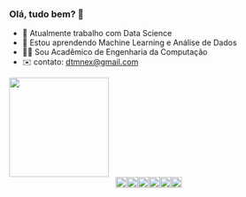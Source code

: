 ### Olá, tudo bem? 👋


- 🔭 Atualmente trabalho com Data Science
- 🌱 Estou aprendendo Machine Learning e Análise de Dados
- 👨‍💻 Sou Acadêmico de Engenharia da Computação
- ✉️ contato: dtmnex@gmail.com

<div style="display: flex; flex-direction: column;">
  <a href="https://github.com/RiverCarnival">
    <img height="180em" src="https://github-readme-stats.vercel.app/api/top-langs/?username=RiverCarnival&layout=compact&langs_count=7&theme=dark&exclude_repo=Flappy-Clone"/>
  </a>
  <div style="display: flex; flex-direction: row; justify-content: center;">
    <img height="20" src="https://img.shields.io/badge/Jupyter%20Notebook-F37626.svg?&style=for-the-badge&logo=Jupyter&logoColor=white" alt="Jupyter Notebook"/>
    <img height="20" src="https://img.shields.io/badge/C%23-239120.svg?&style=for-the-badge&logo=c-sharp&logoColor=white" alt="C#"/>
    <img height="20" src="https://img.shields.io/badge/C++-00599C.svg?&style=for-the-badge&logo=c%2B%2B&logoColor=white" alt="C++"/>
    <img height="20" src="https://img.shields.io/badge/C-00599C.svg?&style=for-the-badge&logo=c&logoColor=white" alt="C"/>
    <img height="20" src="https://img.shields.io/badge/Python-3776AB.svg?&style=for-the-badge&logo=python&logoColor=white" alt="Python"/>
    <img height="20" src="https://img.shields.io/badge/JavaScript-F7DF1E.svg?&style=for-the-badge&logo=javascript&logoColor=black" alt="JavaScript"/>
  </div>
</div>
